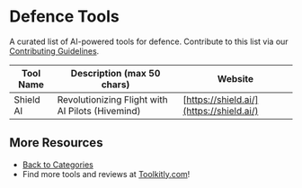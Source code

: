 # Defence Tools

A curated list of AI-powered tools for defence. Contribute to this list via our [Contributing Guidelines](../CONTRIBUTING.md).

| Tool Name | Description (max 50 chars) | Website |
|-----------|----------------------------|---------|
| Shield AI | Revolutionizing Flight with AI Pilots (Hivemind) | [https://shield.ai/](https://shield.ai/) |

## More Resources
- [Back to Categories](../README.md)
- Find more tools and reviews at [Toolkitly.com](https://toolkitly.com)!
